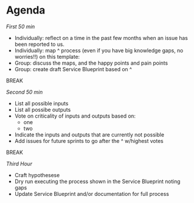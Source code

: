 # Agenda

*First 50 min*

- Individually: reflect on a time in the past few months when an issue has been reported to us.
- Individually: map ^ process (even if you have big knowledge gaps, no worries!!) on this template:
- Group: discuss the maps, and the happy points and pain points
- Group: create draft Service Blueprint based on ^

BREAK

*Second 50 min*

- List all possible inputs
- List all possibe outputs
- Vote on criticality of inputs and outputs based on:
  - one
  - two
- Indicate the inputs and outputs that are currently not possible
- Add issues for future sprints to go after the ^ w/highest votes 

BREAK

*Third Hour*

- Craft hypothesese
- Dry run executing the process shown in the Service Blueprint noting gaps
- Update Service Blueprint and/or documentation for full process
